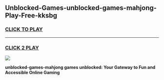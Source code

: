 
## Unblocked-Games-unblocked-games-mahjong-Play-Free-kksbg
<h3>
<a href="https://premium76.site?title=unblocked-games-mahjong&ref=18A1">CLICK TO PLAY</a></h3>
<hr>

<h3>
<a href="https://premium76.site?title=unblocked-games-mahjong&ref=18A1">CLICK 2 PLAY</a>
  
</h3>

<a href="https://premium76.site?title=unblocked-games-mahjong&ref=18A1"><img src="https://clearcache.store/games.png"></a>


**unblocked-games-mahjong games unblocked: Your Gateway to Fun and Accessible Online Gaming**
